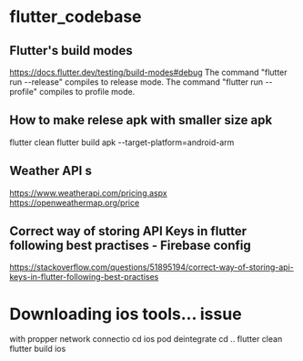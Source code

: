 # flutter_codebase

## Flutter's build modes
https://docs.flutter.dev/testing/build-modes#debug
The command "flutter run --release" compiles to release mode.
The command "flutter run --profile" compiles to profile mode.


## How to make relese apk with smaller size apk
flutter clean
flutter build apk --target-platform=android-arm


## Weather API s
https://www.weatherapi.com/pricing.aspx
https://openweathermap.org/price


## Correct way of storing API Keys in flutter following best practises - Firebase config
https://stackoverflow.com/questions/51895194/correct-way-of-storing-api-keys-in-flutter-following-best-practises


# Downloading ios tools...   issue
with propper network connectio
cd ios
pod deintegrate
cd ..
flutter clean
flutter build ios
